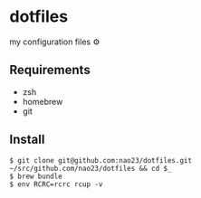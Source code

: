 # dotfiles
my configuration files :gear:

## Requirements 
* zsh
* homebrew
* git

## Install

```shell
$ git clone git@github.com:nao23/dotfiles.git ~/src/github.com/nao23/dotfiles && cd $_
$ brew bundle
$ env RCRC=rcrc rcup -v
```
